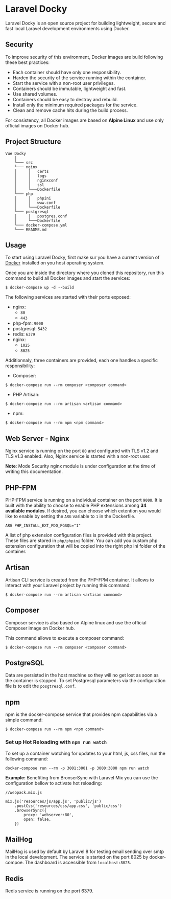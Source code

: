 # Laravel Docky

Laravel Docky is an open source project for building lightweight, secure and fast local Laravel development environments using Docker.

## Security
To improve security of this environment, Docker images are build following these best practices:

- Each container should have only one responsibility.
- Harden the security of the service running within the container.
- Start the service with a non-root user privileges.
- Containers should be immutable, lightweight and fast.
- Use shared volumes.
- Containers should be easy to destroy and rebuild.
- Install only the minimum required packages for the service.
- Clean and remove cache hits during the build process.

For consistency, all Docker images are based on **Alpine Linux** and use only official images on Docker hub.

## Project Structure
```
Vue Docky
    │   
    └─── src   
    └─── nginx 
    │     │   certs     
    │     │   logs    
    │     │   nginxconf
    │     │   ssl
    │     └───Dockerfile
    └─── php 
    │     │   phpini     
    │     │   www.conf  
    │     └───Dockerfile
    └─── postgresql 
    │     │   postgres.conf  
    │     └───Dockerfile
    └─── docker-compose.yml
    └─── README.md
```

## Usage
To start using Laravel Docky, first make sur you have a current version of [Docker](https://docs.docker.com/get-docker/) installed on you host operating system.

Once you are inside the directory where you cloned this repository, run this command to build all Docker images and start the services:

```$ docker-compose up -d --build```

The following services are started with their ports exposed:

- nginx:
    - ``80``
    - ``443``
- php-fpm: ``9000``
- postgresql: ``5432``
- redis: ``6379``
- nginx:
    - ``1025``
    - ``8025``

Additionnaly, three containers are provided, each one handles a specific responsibility:

- Composer:

```$ docker-compose run --rm composer <composer command>```

- PHP Artisan:

```$ docker-compose run --rm artisan <artisan command>```

- npm:

```$ docker-compose run --rm npm <npm command>```

## Web Server - Nginx
Nginx service is running on the port ``80`` and configured with TLS v1.2 and TLS v1.3 enabled. Also, Nginx service is started with a non-root user.

**Note**: Mode Security nginx module is under configuration at the time of writing this documentation.


## PHP-FPM
PHP-FPM service is running on a individual container on the port ``9000``.
It is built with the ability to choose to enable PHP extensions among **34 available modules**. If desired, you can choose which extention you would like to enable by setting the ``ARG`` variable to ``1`` in the Dockerfile.

```ARG PHP_INSTALL_EXT_PDO_PGSQL="1"```

A list of php extension configuration files is provided with this project. These files are stored in ``php/phpini`` folder. You can add you custom php extension configuration that will be copied into the right php ini folder of the container.


## Artisan
Artisan CLI service is created from the PHP-FPM container. It allows to interact with your Laravel project by running this command:

```$ docker-compose run --rm artisan <artisan command>```


## Composer
Composer service is also based on Alpine linux and use the official Composer image on Docker hub.

This command allows to execute a composer command:

```$ docker-compose run --rm composer <composer command>```


## PostgreSQL

Data are persisted in the host machine so they will no get lost as soon as the container is stopped.
To set Postgresql parameters via the configuration file is to edit the ``posgtresql.conf``.


## npm
npm is the docker-compose service that provides npm capabilities via a simple command:

```$ docker-compose run --rm npm <npm command>```


### Set up Hot Reloading with ``npm run watch``
To set up a container watching for updates to your html, js, css files, run the following command:

```docker-compose run --rm -p 3001:3001 -p 3000:3000 npm run watch```

**Example:**
Benefiting from BronserSync with Laravel Mix you can use the configuration bellow to activate hot reloading:

```
//webpack.mix.js

mix.js('resources/js/app.js', 'public/js')
    .postCss('resources/css/app.css', 'public/css')
    .browserSync({
        proxy: 'webserver:80',
        open: false,
    })
```

## MailHog
MailHog is used by default by Laravel 8 for testing email sending over smtp in the local development. The service is started on the port 8025 by docker-compoe. The dashboard is accessible from ``localhost:8025``.

## Redis
Redis service is running on the port 6379.

